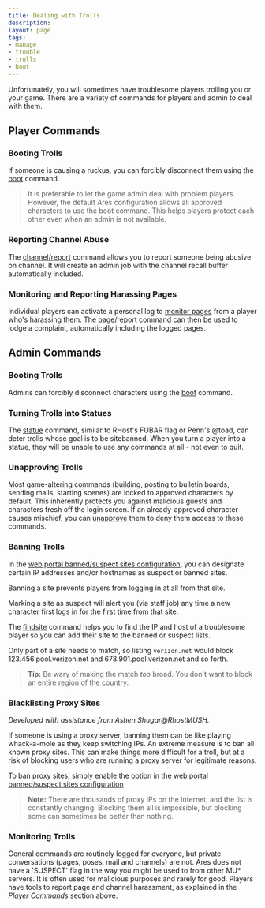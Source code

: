 ```yaml
---
title: Dealing with Trolls
description:
layout: page
tags: 
- manage
- trouble
- trolls
- boot
---
```



Unfortunately, you will sometimes have troublesome players trolling you or your game.  There are a variety of commands for players and admin to deal with them.

## Player Commands

### Booting Trolls

If someone is causing a ruckus, you can forcibly disconnect them using the [boot](/help/1-0/login/boot/) command.  

> It is preferable to let the game admin deal with problem players.  However, the default Ares configuration allows all approved characters to use the boot command.  This helps players protect each other even when an admin is not available. 

### Reporting Channel Abuse

The [channel/report](/help/1-0/channels/channels) command allows you to report someone being abusive on channel.  It will create an admin job with the channel recall buffer automatically included.

### Monitoring and Reporting Harassing Pages

Individual players can activate a personal log to [monitor pages](/help/1-0/page/page) from a player who's harassing them.  The page/report command can then be used to lodge a complaint, automatically including the logged pages.

## Admin Commands

### Booting Trolls

Admins can forcibly disconnect characters using the [boot](/help/1-0/login/boot/) command.  

### Turning Trolls into Statues

The [statue](/help/1-0/manage/statue/) command, similar to RHost's FUBAR flag or Penn's @toad, can deter trolls whose goal is to be sitebanned.   When you turn a player into a statue, they will be unable to use any commands at all - not even to quit.

### Unapproving Trolls

Most game-altering commands (building, posting to bulletin boards, sending mails, starting scenes) are locked to approved characters by default.  This inherently protects you against malicious guests and characters fresh off the login screen.  If an already-approved character causes mischief, you can [unapprove](/help/1-0/chargen/manage_apps/) them to deny them access to these commands.

### Banning Trolls

In the [web portal banned/suspect sites configuration](/tutorials/config/ban), you can designate certain IP addresses and/or hostnames as suspect or banned sites.  

Banning a site prevents players from logging in at all from that site.

Marking a site as suspect will alert you (via staff job) any time a new character first logs in for the first time from that site.

The [findsite](/help/1-0/manage/findsite/) command helps you to find the IP and host of a troublesome player so you can add their site to the banned or suspect lists.

Only part of a site needs to match, so listing `verizon.net` would block 123.456.pool.verizon.net and 678.901.pool.verizon.net and so forth.

> **Tip:** Be wary of making the match *too* broad.  You don't want to block an entire region of the country.

### Blacklisting Proxy Sites

_Developed with assistance from Ashen Shugar@RhostMUSH._

If someone is using a proxy server, banning them can be like playing whack-a-mole as they keep switching IPs.  An extreme measure is to ban all known proxy sites.  This can make things more difficult for a troll, but at a risk of blocking users who are running a proxy server for legitimate reasons.  

To ban proxy sites, simply enable the option in the [web portal banned/suspect sites configuration](/tutorials/config/ban)

> **Note:**  There are thousands of proxy IPs on the Internet, and the list is constantly changing.  Blocking them all is impossible, but blocking some can sometimes be better than nothing.

### Monitoring Trolls

General commands are routinely logged for everyone, but private conversations (pages, poses, mail and channels) are not.  Ares does not have a 'SUSPECT' flag in the way you might be used to from other MU* servers.  It is often used for malicious purposes and rarely for good.  Players have tools to report page and channel harassment, as explained in the *Player Commands* section above.